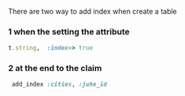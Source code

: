 There are two way to add index when create a table

### 1 when the setting the attribute

```ruby
t.string,  :index=> true
```

### 2 at the end to the claim

```ruby
 add_index :cities, :juhe_id
```

